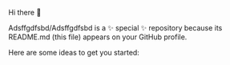 Hi there 👋

Adsffgdfsbd/Adsffgdfsbd is a ✨ special ✨ repository because its README.md (this file) appears on your GitHub profile.

Here are some ideas to get you started:


